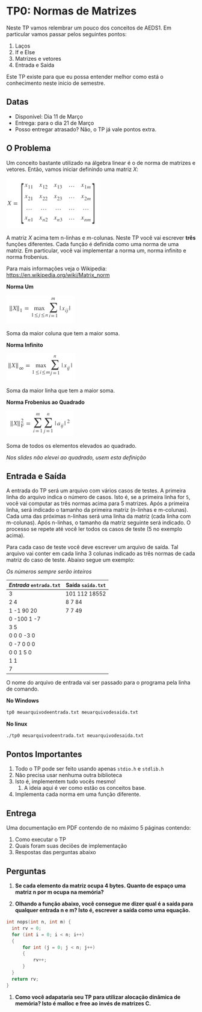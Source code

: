 TP0: Normas de Matrizes
=====================

Neste TP vamos relembrar um pouco dos conceitos de AEDS1. Em particular
vamos passar pelos seguintes pontos:

  1. Laços
  2. If e Else
  3. Matrizes e vetores
  4. Entrada e Saída

Este TP existe para que eu possa entender melhor como está o conhecimento neste
inicio de semestre.

Datas
---------

  * Disponível: Dia 11 de Março
  * Entrega: para o dia 21 de Março
  * Posso entregar atrasado? Não, o TP já vale pontos extra.

O Problema
------------------

Um conceito bastante utilizado na álgebra linear é o de norma de matrizes e
vetores. Então, vamos iniciar definindo uma matriz *X*:

![Matriz](matriz.png)

<!---
$$
X = \begin{bmatrix}
    x_{11}       & x_{12} & x_{13} & \dots & x_{1m} \\
    x_{21}       & x_{22} & x_{23} & \dots & x_{2m}\\
   \dots & \dots & \dots & \dots & \dots\\
    x_{n1}       & x_{n2} & x_{n3} & \dots & x_{nm}
\end{bmatrix}
$$
-->

A matriz $X$ acima tem n-linhas e m-colunas. Neste TP você vai escrever **três**
funções diferentes. Cada função é definida como uma norma de uma matriz.
Em particular, você vai implementar a norma um, norma infinito e norma
frobenius. 

Para mais informações veja o Wikipedia:
https://en.wikipedia.org/wiki/Matrix_norm

**Norma Um**

![Norma1](normaum.png)

<!---
$$ \|X\|_1 = \max_{1 \leq j \leq n} \sum_{i=1}^m | x_{ij} | $$
--->

Soma da maior coluna que tem a maior soma.

**Norma Infinito**

![NormaInf](normainf.png)

<!---
$$ \|X\|_\infty = \max_{1 \leq i \leq m} \sum _{j=1}^n | x_{ij} | $$
--->

Soma da maior linha que tem a maior soma.

**Norma Frobenius ao Quadrado**

![NormaFro](normfro.png)

<!---
$$\|X\|_{\rm F}^2 =\sum_{i=1}^m\sum_{j=1}^n |a_{ij}|^2 $$
--->

Soma de todos os elementos elevados ao quadrado.

*Nos slides não elevei ao quadrado, usem esta definição*


Entrada e Saída
-----------------------

A entrada do TP será um arquivo com vários casos de testes. A primeira linha do
arquivo indica o número de casos. Isto é, se a primeira linha for `5`, você vai
computar as três normas acima para 5 matrizes. Após a primeira linha, será
indicado o tamanho da primeira matriz (n-linhas e m-colunas). Cada uma das
próximas n-linhas será uma linha da matriz (cada linha com m-colunas). Após
n-linhas, o tamanho da matriz seguinte será indicado. O processo se repete até
você ler todos os casos de teste (5 no exemplo acima).

Para cada caso de teste você deve escrever um arquivo de saída. Tal arquivo vai
conter em cada linha 3 colunas indicado as três normas de cada matriz do caso de
teste. Abaixo segue um exemplo:

*Os números sempre serão inteiros*

| *Entrada* `entrada.txt` | Saída `saida.txt` |
|--------------------------------------|---------------------------|
|3                                                | 101 112  18552       |
|2 4                                             | 8 7 84                        |
|1 -1 90 20                                | 7 7 49                        |
|0 -100 1 -7                               |                                    |
|3 5                                             |                                    |
|0 0 0 -3 0                                  |                                    |
|0 -7 0 0 0                                  |                                    |
|0 0 1 5 0                                   |                                    |
|1 1                                             |                                    |
|7                                                |                                    |

O nome do arquivo de entrada vai ser passado para o programa pela
linha de comando.

**No Windows**
~~~cmd
tp0 meuarquivodeentrada.txt meuarquivodesaida.txt
~~~

**No linux**
~~~bash
./tp0 meuarquivodeentrada.txt meuarquivodesaida.txt
~~~

Pontos Importantes
------------------------------

1. Todo o TP pode ser feito usando apenas ```stdio.h``` e ```stdlib.h```
1. Não precisa usar nenhuma outra biblioteca
1. Isto é, implementem tudo vocês mesmo!
    1. A ideia aqui é ver como estão os conceitos base.
1. Implementa cada norma em uma função diferente.

Entrega
------------

Uma documentação em PDF contendo de no máximo 5 páginas contendo:

1. Como executar o TP
1. Quais foram suas deciões de implementação
1. Respostas das perguntas abaixo

Perguntas
---------------

  1. **Se cada elemento da matriz ocupa 4 bytes. Quanto de espaço uma matriz n por m ocupa na memória?**
  
  1. **Olhando a função abaixo, você consegue me dizer qual é a saída para qualquer entrada n e m? Isto é, escrever a saída como uma equação.**
  
  ```c
  int nops(int n, int m) {
  	int rv = 0;
  	for (int i = 0; i < n; i++) 
  	{
  		for int (j = 0; j < n; j++) 
  		{
  			rv++;
  		}
  	}
  	return rv;
  }
  ```
  
  1. **Como você adapataria seu TP para utilizar alocação dinâmica de memória? Isto é malloc e free ao invés de matrizes C.**


